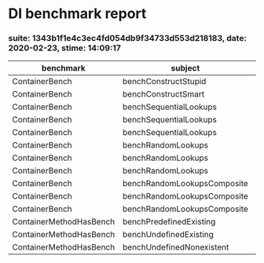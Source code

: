 DI benchmark report
===================

### suite: 1343b1f1e4c3ec4fd054db9f34733d553d218183, date: 2020-02-23, stime: 14:09:17

benchmark | subject | set | revs | its | mem_peak | best | mean | mode | worst | stdev | rstdev | diff
 --- | --- | --- | --- | --- | --- | --- | --- | --- | --- | --- | --- | --- 
ContainerBench | benchConstructStupid | 0 | 1000 | 5 | 1,417,200b | 226.563μs | 231.250μs | 228.350μs | 237.304μs | 4.297μs | 1.86% | 2.33x
ContainerBench | benchConstructSmart | 0 | 1000 | 5 | 1,426,696b | 249.023μs | 253.125μs | 254.882μs | 255.859μs | 2.649μs | 1.05% | 2.55x
ContainerBench | benchSequentialLookups | 0 | 1000 | 5 | 1,454,152b | 211.914μs | 215.625μs | 216.101μs | 218.750μs | 2.261μs | 1.05% | 2.17x
ContainerBench | benchSequentialLookups | 1 | 1000 | 5 | 1,445,424b | 3,231.445μs | 3,246.484μs | 3,250.675μs | 3,256.836μs | 8.942μs | 0.28% | 32.66x
ContainerBench | benchSequentialLookups | 2 | 1000 | 5 | 1,445,696b | 3,218.750μs | 3,238.477μs | 3,234.750μs | 3,263.672μs | 14.918μs | 0.46% | 32.58x
ContainerBench | benchRandomLookups | 0 | 1000 | 5 | 1,454,152b | 194.336μs | 196.875μs | 195.433μs | 201.172μs | 2.516μs | 1.28% | 1.98x
ContainerBench | benchRandomLookups | 1 | 1000 | 5 | 1,445,424b | 3,581.054μs | 3,607.617μs | 3,587.712μs | 3,646.485μs | 27.865μs | 0.77% | 36.29x
ContainerBench | benchRandomLookups | 2 | 1000 | 5 | 1,445,696b | 3,552.734μs | 3,576.758μs | 3,568.787μs | 3,607.422μs | 20.462μs | 0.57% | 35.98x
ContainerBench | benchRandomLookupsComposite | 0 | 1000 | 5 | 1,454,160b | 312.500μs | 315.039μs | 313.394μs | 321.289μs | 3.303μs | 1.05% | 3.17x
ContainerBench | benchRandomLookupsComposite | 1 | 1000 | 5 | 1,446,008b | 3,503.906μs | 3,529.492μs | 3,525.990μs | 3,556.640μs | 18.523μs | 0.52% | 35.50x
ContainerBench | benchRandomLookupsComposite | 2 | 1000 | 5 | 1,446,280b | 3,532.227μs | 3,564.844μs | 3,551.886μs | 3,611.328μs | 29.372μs | 0.82% | 35.86x
ContainerMethodHasBench | benchPredefinedExisting | 0 | 1000 | 5 | 1,216,624b | 97.656μs | 99.414μs | 100.080μs | 101.563μs | 1.563μs | 1.57% | 1.00x
ContainerMethodHasBench | benchUndefinedExisting | 0 | 1000 | 5 | 1,216,624b | 101.563μs | 103.125μs | 103.432μs | 104.492μs | 0.996μs | 0.97% | 1.04x
ContainerMethodHasBench | benchUndefinedNonexistent | 0 | 1000 | 5 | 1,216,632b | 470.703μs | 481.445μs | 485.411μs | 486.328μs | 6.359μs | 1.32% | 4.84x


